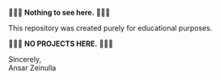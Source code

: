 🚨🚨🚨 **Nothing to see here.** 🚨🚨🚨

This repository was created purely for educational purposes.

🚨🚨🚨 **NO PROJECTS HERE.** 🚨🚨🚨

Sincerely,  
Ansar Zeinulla

